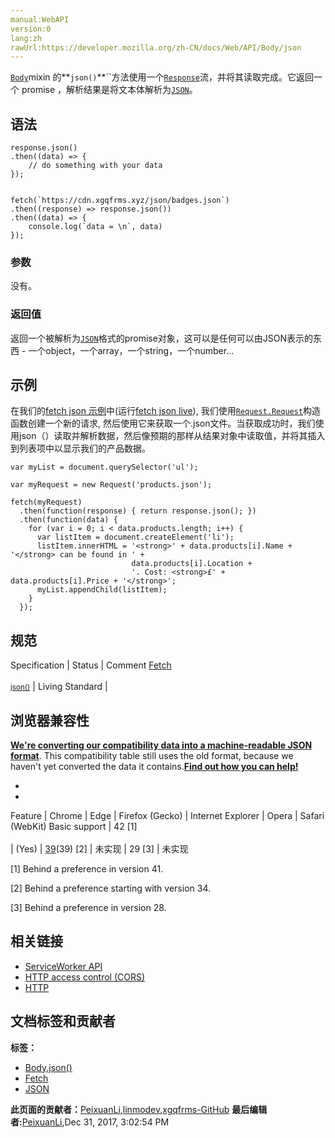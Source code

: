 ```yaml
---
manual:WebAPI
version:0
lang:zh
rawUrl:https://developer.mozilla.org/zh-CN/docs/Web/API/Body/json
---
```




[`Body`](%2574 "Fetch API 中的 Body mixin 代表 代表响应/请求的正文，允许你声明其内容类型是什么以及应该如何处理。")mixin 的**`json()`**``方法使用一个[`Response`](%3071 "Fetch API 的Response接口呈现了对一次请求的响应数据")流，并将其读取完成。它返回一个 promise ，解析结果是将文本体解析为[`JSON`](%4311 "JSON对象包含两个方法: 用于解析 JavaScript Object Notation  (JSON) 的 parse() 方法，以及将对象/值转换为 JSON字符串的 stringify() 方法。除了这两个方法, JSON这个对象本身并没有其他作用，也不能被调用或者作为构造函数调用。")。


## 语法<a name="语法"></a>

```
response.json()
.then((data) => {
    // do something with your data
});


fetch(`https://cdn.xgqfrms.xyz/json/badges.json`)
.then((response) => response.json())
.then((data) => {
    console.log(`data = \n`, data)
});
```

### 参数<a name="参数"></a>


没有。


### 返回值<a name="返回值"></a>


返回一个被解析为[`JSON`](%17293 "此页面仍未被本地化, 期待您的翻译!")格式的promise对象，这可以是任何可以由JSON表示的东西 - 一个object，一个array，一个string，一个number...


## 示例<a name="示例"></a>






在我们的[fetch json 示例](%23436 "")中(运行[fetch json live](%23437 "")), 我们使用[`Request.Request`](%17280 "Request() 构造器创建一个新的Request 对象。")构造函数创建一个新的请求, 然后使用它来获取一个.json文件。当获取成功时，我们使用json（）读取并解析数据，然后像预期的那样从结果对象中读取值，并将其插入到列表项中以显示我们的产品数据。






```
var myList = document.querySelector('ul');

var myRequest = new Request('products.json');

fetch(myRequest)
  .then(function(response) { return response.json(); })
  .then(function(data) {
    for (var i = 0; i < data.products.length; i++) {
      var listItem = document.createElement('li');
      listItem.innerHTML = '<strong>' + data.products[i].Name + '</strong> can be found in ' +
                           data.products[i].Location +
                           '. Cost: <strong>£' + data.products[i].Price + '</strong>';
      myList.appendChild(listItem);
    }
  });
```

## 规范<a name="规范"></a>
Specification | Status | Comment 
[Fetch<br></br><small>json()</small>](%23438 "") | Living Standard |  


## 浏览器兼容性<a name="浏览器兼容性"></a>


**[We&#39;re converting our compatibility data into a machine-readable JSON format](%3344 "")**. This compatibility table still uses the old format, because we haven&#39;t yet converted the data it contains.**[Find out how you can help!](%3392 "")**


* 
* 
Feature | Chrome | Edge | Firefox (Gecko) | Internet Explorer | Opera | Safari (WebKit) 
Basic support | 42 [1]<br></br> | (Yes) | [39](%4316 "Released on 2015-06-30.")(39) [2] | 未实现 | 29 [3] | 未实现 





[1] Behind a preference in version 41.



[2] Behind a preference starting with version 34.



[3] Behind a preference in version 28.


## 相关链接<a name="相关链接"></a>

* [ServiceWorker API](%4317 "")
* [HTTP access control (CORS)](%4318 "")
* [HTTP](%4319 "")



## 文档标签和贡献者
**标签：**
* [Body.json()](%23439 "")
* [Fetch](%4322 "")
* [JSON](%23440 "")

**此页面的贡献者：**[PeixuanLi](%23441 ""),[linmodev](%23442 ""),[xgqfrms-GitHub](%57 "")
**最后编辑者:**[PeixuanLi](%23441 ""),<time>Dec 31, 2017, 3:02:54 PM</time>


